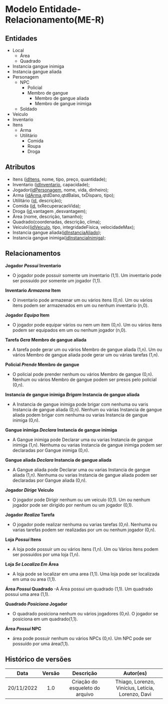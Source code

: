 # Modelo Entidade-Relacionamento(ME-R)

## Entidades
* Local
    * Área
    * Quadrado
* Instancia gangue inimiga
* Instancia gangue aliada
* Personagem 
    * NPC 
        * Policial 
        * Membro de gangue
            * Membro de gangue aliada
            * Membro de gangue inimiga 
    * Soldado 
* Veiculo
* Inventario    
* Itens
    * Arma
    * Utilitário
        * Comida 
        * Roupa     
        * Droga 



## Atributos
* Itens (<ins>idItens</ins>, nome, tipo, preço, quantidade);
* Inventario (<ins>idInventario</ins>, capacidade);
* Jogador(<ins>idPersonagem</ins>, nome, vida, dinheiro);
* Arma (<ins>idArma</ins>,qtdDano,qtdBalas, txDisparo, tipo);
* Utilitário (<ins>id</ins>, descrição);
* Comida (<ins>id</ins>, txRecuperacaoVida);
* Droga (<ins>id</ins>,vantagem ,desvantagem);
* Área (nome, descrição, tamanho);
* Quadrado(coordenadas, descrição, clima);
* Veiculo((<ins>idVeiculo</ins>, tipo, integridadeFísica, velocidadeMax);
* Instancia gangue aliada(<ins>idInstanciaAliado</ins>);
* Instancia gangue inimiga(<ins>idInstanciaInimiga</ins>);

## Relacionamentos
**Jogador *Possui* Inventario**
- O jogador pode possuir somente um inventario (1,1). Um inventario pode ser possuído por somente um jogador (1,1).

**Inventario *Armazena* Item**
- O inventario pode armazenar um ou vários itens (0,n). Um ou vários itens podem ser armazenados em um ou nenhum inventario (n,0).

**Jogador *Equipa* Item**
- O jogador pode equipar vários ou nem um item (0,n). Um ou vários itens podem ser equipados em um ou nenhum jogador (n,0).

**Tarefa *Gera* Membro de gangue aliada**
- A tarefa pode gerar um ou vários Membro de gangue aliada (1,n).  Um ou vários Membro de gangue aliada pode gerar um ou várias tarefas (1,n).

**Policial *Prende* Membro de gangue**
- O policial pode prender nenhum ou vários Membro de gangue (0,n). Nenhum ou vários Membro de gangue podem ser presos pelo policial (0,n).

**Instancia de gangue inimiga *Brigam* Instancia de gangue aliada**
- A Instancia de gangue inimiga pode brigar com nenhuma ou varis Instancia de gangue aliada (0,n). Nenhum ou várias Instancia de gangue aliada podem brigar com nenhuma ou varias Instancia de gangue inimiga (0,n).

**Gangue inimiga *Declara* Instancia de gangue inimiga**
- A Gangue inimiga pode Declarar uma ou varias Instancia de gangue inimiga (1,n). Nenhuma ou varias Instancia de gangue inimiga podem ser declaradas por Gangue inimiga (0,n).

**Gangue aliada *Declara* Instancia de gangue aliada**
- A Gangue aliada pode Declarar uma ou varias Instancia de gangue aliada (1,n). Nenhuma ou varias Instancia de gangue aliada podem ser declaradas por Gangue aliada (0,n).

**Jogador *Dirige* Veiculo**
- O jogador pode Dirigir nenhum ou um veiculo (0,1). Um ou nenhum jogador pode ser dirigido por nenhum ou um jogador (0,1).

**Jogador *Realiza* Tarefa**
- O jogador pode realizar nenhuma ou varias tarefas (0,n). Nenhuma ou varias tarefas podem ser realizadas por um ou nenhum jogador (0,n).

**Loja *Possui* Itens**
- A loja pode possuir um ou vários itens (1,n). Um ou Vários itens podem ser possuídos por uma loja (1,n).

**Loja *Se Localiza Em* Área** 
- A loja pode se localizar em uma area (1,1). Uma loja pode ser localizada em uma ou area (1,1).

**Área *Possui* Quadrado** 
-A Área possui um quadrado (1,1). Um quadrado possui uma area (1,1).

**Quadrado *Posiciona* Jogador**
- O quadrado posiciona nenhum ou vários jogadores (0,n). O jogador se posiciona em um quadrado(1,1).

**Área *Possui* NPC**
- área pode possuir nenhum ou vários NPCs (0,n). Um NPC pode ser possuído por uma área(1,1).




## Histórico de versões
|    Data    | Versão |                                       Descrição                                       |                 Autor(es)                           |  
| :--------: | :----: | :-----------------------------------------------------------------------------------: | :-------------------------------------------------: | 
| 20/11/2022 |  1.0   |                            Criação do esqueleto do arquivo                            |  Thiago, Lorenzo, Vinícius, Letícia, Lorenzo, Davi  |
